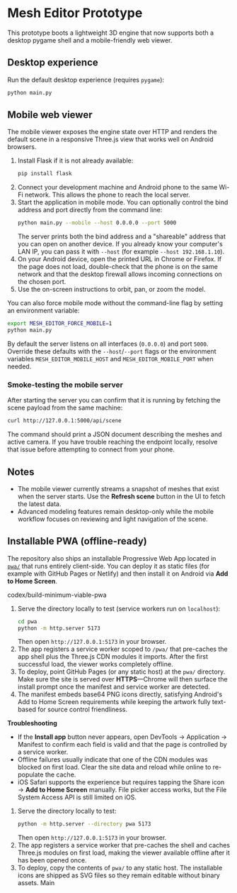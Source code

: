 # Mesh Editor Prototype

This prototype boots a lightweight 3D engine that now supports both a desktop
pygame shell and a mobile-friendly web viewer.

## Desktop experience

Run the default desktop experience (requires `pygame`):

```bash
python main.py
```

## Mobile web viewer

The mobile viewer exposes the engine state over HTTP and renders the default
scene in a responsive Three.js view that works well on Android browsers.

1. Install Flask if it is not already available:
   ```bash
   pip install flask
   ```
2. Connect your development machine and Android phone to the same Wi-Fi
   network. This allows the phone to reach the local server.
3. Start the application in mobile mode. You can optionally control the bind
   address and port directly from the command line:
   ```bash
   python main.py --mobile --host 0.0.0.0 --port 5000
   ```
   The server prints both the bind address and a "shareable" address that you
   can open on another device. If you already know your computer's LAN IP, you
   can pass it with `--host` (for example `--host 192.168.1.10`).
4. On your Android device, open the printed URL in Chrome or Firefox. If the
   page does not load, double-check that the phone is on the same network and
   that the desktop firewall allows incoming connections on the chosen port.
5. Use the on-screen instructions to orbit, pan, or zoom the model.

You can also force mobile mode without the command-line flag by setting an
environment variable:

```bash
export MESH_EDITOR_FORCE_MOBILE=1
python main.py
```

By default the server listens on all interfaces (`0.0.0.0`) and port `5000`.
Override these defaults with the `--host`/`--port` flags or the environment
variables `MESH_EDITOR_MOBILE_HOST` and `MESH_EDITOR_MOBILE_PORT` when needed.

### Smoke-testing the mobile server

After starting the server you can confirm that it is running by fetching the
scene payload from the same machine:

```bash
curl http://127.0.0.1:5000/api/scene
```

The command should print a JSON document describing the meshes and active
camera. If you have trouble reaching the endpoint locally, resolve that issue
before attempting to connect from your phone.

## Notes

- The mobile viewer currently streams a snapshot of meshes that exist when the
  server starts. Use the **Refresh scene** button in the UI to fetch the latest
  data.
- Advanced modeling features remain desktop-only while the mobile workflow
  focuses on reviewing and light navigation of the scene.

## Installable PWA (offline-ready)

The repository also ships an installable Progressive Web App located in
[`pwa/`](pwa/) that runs entirely client-side. You can deploy it as static
files (for example with GitHub Pages or Netlify) and then install it on Android
via **Add to Home Screen**.

codex/build-minimum-viable-pwa
1. Serve the directory locally to test (service workers run on `localhost`):
   ```bash
   cd pwa
   python -m http.server 5173
   ```
   Then open `http://127.0.0.1:5173` in your browser.
2. The app registers a service worker scoped to `/pwa/` that pre-caches the app
   shell plus the Three.js CDN modules it imports. After the first successful
   load, the viewer works completely offline.
3. To deploy, point GitHub Pages (or any static host) at the `pwa/` directory.
   Make sure the site is served over **HTTPS**—Chrome will then surface the
   install prompt once the manifest and service worker are detected.
4. The manifest embeds base64 PNG icons directly, satisfying Android's Add to
   Home Screen requirements while keeping the artwork fully text-based for
   source control friendliness.

**Troubleshooting**

- If the **Install app** button never appears, open DevTools → Application →
  Manifest to confirm each field is valid and that the page is controlled by a
  service worker.
- Offline failures usually indicate that one of the CDN modules was blocked on
  first load. Clear the site data and reload while online to re-populate the
  cache.
- iOS Safari supports the experience but requires tapping the Share icon →
  **Add to Home Screen** manually. File picker access works, but the File
  System Access API is still limited on iOS.

1. Serve the directory locally to test:
   ```bash
   python -m http.server --directory pwa 5173
   ```
   Then open `http://127.0.0.1:5173` in your browser.
2. The app registers a service worker that pre-caches the shell and caches
   Three.js modules on first load, making the viewer available offline after it
   has been opened once.
3. To deploy, copy the contents of `pwa/` to any static host. The installable
   icons are shipped as SVG files so they remain editable without binary assets.
Main
